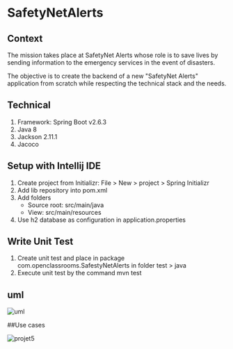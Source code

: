 # SafetyNetAlerts

## Context
The mission takes place at SafetyNet Alerts whose role is to save lives by sending information to the emergency services in the event of disasters.

The objective is to create the backend of a new "SafetyNet Alerts" application from scratch while respecting the technical stack and the needs.


## Technical

1. Framework: Spring Boot v2.6.3
2. Java 8
3. Jackson 2.11.1
4. Jacoco

## Setup with Intellij IDE
1. Create project from Initializr: File > New > project > Spring Initializr
2. Add lib repository into pom.xml
3. Add folders
    - Source root: src/main/java
    - View: src/main/resources
4. Use h2 database as configuration in application.properties

## Write Unit Test
1. Create unit test and place in package com.openclassrooms.SafestyNetAlerts in folder test > java
2. Execute unit test by the command mvn test

## uml
![uml](https://user-images.githubusercontent.com/92317049/230873965-9c14f3e5-b02c-4816-8a3a-2e45ff788ca2.png)

##Use cases

![projet5](https://user-images.githubusercontent.com/92317049/230874480-d14557dd-e27d-4033-b187-0ee772f12f49.png)

